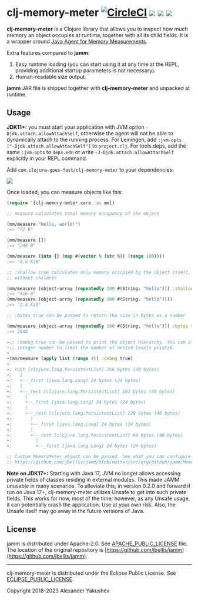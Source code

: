 # clj-memory-meter [![CircleCI](https://img.shields.io/circleci/build/github/clojure-goes-fast/clj-memory-meter/master.svg)](https://dl.circleci.com/status-badge/redirect/gh/clojure-goes-fast/clj-memory-meter/tree/master) ![](https://img.shields.io/badge/dependencies-none-brightgreen) [![](https://img.shields.io/clojars/dt/com.clojure-goes-fast/clj-memory-meter?color=teal)](https://clojars.org/com.clojure-goes-fast/clj-memory-meter) [![](https://img.shields.io/badge/-changelog-blue.svg)](CHANGELOG.md)

**clj-memory-meter** is a Clojure library that allows you to inspect how much
memory an object occupies at runtime, together with all its child fields. It is
a wrapper around [Java Agent for Memory
Measurements](https://github.com/jbellis/jamm).

Extra features compared to **jamm**:

1. Easy runtime loading (you can start using it at any time at the REPL,
   providing additional startup parameters is not necessary).
2. Human-readable size output.

**jamm** JAR file is shipped together with **clj-memory-meter** and unpacked at
runtime.

## Usage

**JDK11+:** you must start your application with JVM option
`-Djdk.attach.allowAttachSelf`, otherwise the agent will not be able to
dynamically attach to the running process. For Leiningen, add `:jvm-opts
["-Djdk.attach.allowAttachSelf"]` to `project.clj`. For tools.deps, add the same
`:jvm-opts` to `deps.edn` or write `-J-Djdk.attach.allowAttachSelf` explicitly
in your REPL command.

Add `com.clojure-goes-fast/clj-memory-meter` to your dependencies:

[![](https://clojars.org/com.clojure-goes-fast/clj-memory-meter/latest-version.svg)](https://clojars.org/com.clojure-goes-fast/clj-memory-meter)

Once loaded, you can measure objects like this:

```clojure
(require '[clj-memory-meter.core :as mm])

;; measure calculates total memory occupancy of the object

(mm/measure "Hello, world!")
;=> "72 B"

(mm/measure [])
;=> "240 B"

(mm/measure (into {} (map #(vector % (str %)) (range 100))))
;=> "9.6 KiB"

;; :shallow true calculates only memory occupied by the object itself,
;; without children

(mm/measure (object-array (repeatedly 100 #(String. "hello"))) :shallow true)
;=> "416 B"
(mm/measure (object-array (repeatedly 100 #(String. "hello"))))
;=> "2.8 KiB"

;; :bytes true can be passed to return the size in bytes as a number

(mm/measure (object-array (repeatedly 100 #(String. "hello"))) :bytes true)
;=> 2848

-;; :debug true can be passed to print the object hierarchy. You can also pass an
-;; integer number to limit the number of nested levels printed.
-
-(mm/measure (apply list (range 4)) :debug true)
-
-; root [clojure.lang.PersistentList] 256 bytes (40 bytes)
-;   |
-;   +--_first [java.lang.Long] 24 bytes (24 bytes)
-;   |
-;   +--_rest [clojure.lang.PersistentList] 192 bytes (40 bytes)
-;     |
-;     +--_first [java.lang.Long] 24 bytes (24 bytes)
-;     |
-;     +--_rest [clojure.lang.PersistentList] 128 bytes (40 bytes)
-;       |
-;       +--_first [java.lang.Long] 24 bytes (24 bytes)
-;       |
-;       +--_rest [clojure.lang.PersistentList] 64 bytes (40 bytes)
-;         |
-;         +--_first [java.lang.Long] 24 bytes (24 bytes)

;; Custom MemoryMeter object can be passed. See what you can configure here:
;; https://github.com/jbellis/jamm/blob/master/src/org/github/jamm/MemoryMeter.java
```

**Note on JDK17+:** Starting with Java 17, JVM no longer allows accessing
private fields of classes residing in external modules. This made JAMM unusable
in many scenarios. To alleviate this, in version 0.2.0 and forward if run on
Java 17+, clj-memory-meter utilizes Unsafe to get into such private fields. This
works for now, most of the time; however, as any Unsafe usage, it can
potentially crash the application. Use at your own risk. Also, the Unsafe itself
may go away in the future versions of Java.

## License

jamm is distributed under Apache-2.0.
See [APACHE_PUBLIC_LICENSE](license/APACHE_PUBLIC_LICENSE) file. The location of the original
repository
is
[https://github.com/jbellis/jamm](https://github.com/jbellis/jamm).

---

clj-memory-meter is distributed under the Eclipse Public License.
See [ECLIPSE_PUBLIC_LICENSE](license/ECLIPSE_PUBLIC_LICENSE).

Copyright 2018-2023 Alexander Yakushev
